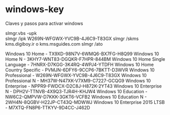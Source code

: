 # windows-key
Claves y pasos para activar windows

slmgr.vbs -upk		
slmgr /ipk W269N-WFGWX-YVC9B-4J6C9-T83GX
slmgr /skms kms.digiboy.ir      o      kms.msguides.com
slmgr /ato


Windows 10 Home - TX9XD-98N7V-6WMQ6-BX7FG-H8Q99
Windows 10 Home N - 3KHY7-WNT83-DGQKR-F7HPR-844BM
Windows 10 Home Single Language - 7HNRX-D7KGG-3K4RQ-4WPJ4-YTDFH
Windows 10 Home Country Specific - PVMJN-6DFY6-9CCP6-7BKTT-D3WVR
Windows 10 Professional - W269N-WFGWX-YVC9B-4J6C9-T83GX
Windows 10 Professional N - MH37W-N47XK-V7XM9-C7227-GCQG9
Windows 10 Enterprise - NPPR9-FWDCX-D2C8J-H872K-2YT43
Windows 10 Enterprise N - DPH2V-TTNVB-4X9Q3-TJR4H-KHJW4
Windows 10 Education - NW6C2-QMPVW-D7KKK-3GKT6-VCFB2
Windows 10 Education N - 2WH4N-8QGBV-H22JP-CT43Q-MDWWJ
Windows 10 Enterprise 2015 LTSB - M7XTQ-FN8P6-TTKYV-9D4CC-J462D
